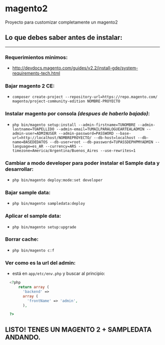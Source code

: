 # magento2
Proyecto para customizar completamente un magento2

## Lo que debes saber antes de instalar:
--------------------

### Requerimientos minimos:
+ http://devdocs.magento.com/guides/v2.2/install-gde/system-requirements-tech.html

### Bajar magento 2 CE:
+ `composer create-project --repository-url=https://repo.magento.com/ magento/project-community-edition NOMBRE-PROYECTO`

### Instalar magento por consola *(despues de haberlo bajado)*:
+ `php bin/magento setup:install --admin-firstname=TUNOMBRE --admin-lastname=TUAPELLIDO --admin-email=TUMAILPARALOGUEARTEALADMIN --admin-user=ADMINUSER --admin-password=PASSWORD --base-url=http://localhost/NOMBREPROYECTO/ --db-host=localhost --db-name=BASEDEDATOS --db-user=root --db-password=TUPASSDEPHPMYADMIN --language=es_AR --currency=ARS --timezone=America/Argentina/Buenos_Aires --use-rewrites=1`

### Cambiar a modo developer para poder instalar el Sample data y desarrollar:
+ `php bin/magento deploy:mode:set developer`

### Bajar sample data:
+ `php bin/magento sampledata:deploy`

### Aplicar el sample data:
+ `php bin/magento setup:upgrade`

### Borrar cache:
+ `php bin/magento c:f`

### Ver como es la url del admin:
+ está en  `app/etc/env.php` y buscar al principio:
```php
  <?php
      return array (
        'backend' =>
        array (
          'frontName' => 'admin',
        ),

  ?>
```


 LISTO! TENES UN MAGENTO 2 + SAMPLEDATA ANDANDO.
--------------------
